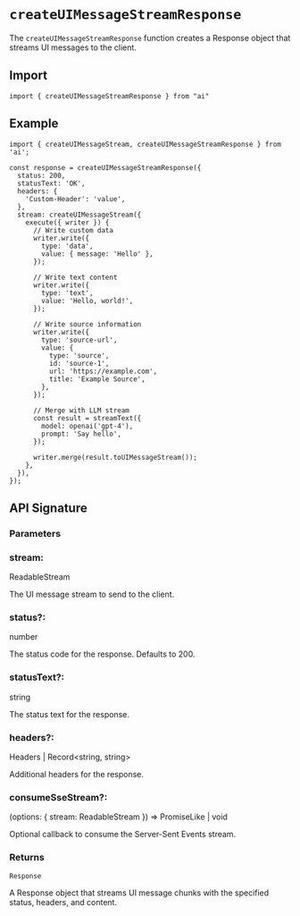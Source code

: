 # `createUIMessageStreamResponse`

The `createUIMessageStreamResponse` function creates a Response object that streams UI messages to the client.

## Import

```
import { createUIMessageStreamResponse } from "ai"
```

## Example

```tsx
import { createUIMessageStream, createUIMessageStreamResponse } from 'ai';

const response = createUIMessageStreamResponse({
  status: 200,
  statusText: 'OK',
  headers: {
    'Custom-Header': 'value',
  },
  stream: createUIMessageStream({
    execute({ writer }) {
      // Write custom data
      writer.write({
        type: 'data',
        value: { message: 'Hello' },
      });

      // Write text content
      writer.write({
        type: 'text',
        value: 'Hello, world!',
      });

      // Write source information
      writer.write({
        type: 'source-url',
        value: {
          type: 'source',
          id: 'source-1',
          url: 'https://example.com',
          title: 'Example Source',
        },
      });

      // Merge with LLM stream
      const result = streamText({
        model: openai('gpt-4'),
        prompt: 'Say hello',
      });

      writer.merge(result.toUIMessageStream());
    },
  }),
});
```

## API Signature

### Parameters

### stream:

ReadableStream<UIMessageChunk>

The UI message stream to send to the client.

### status?:

number

The status code for the response. Defaults to 200.

### statusText?:

string

The status text for the response.

### headers?:

Headers | Record<string, string>

Additional headers for the response.

### consumeSseStream?:

(options: { stream: ReadableStream<string> }) => PromiseLike<void> | void

Optional callback to consume the Server-Sent Events stream.

### Returns

`Response`

A Response object that streams UI message chunks with the specified status, headers, and content.
